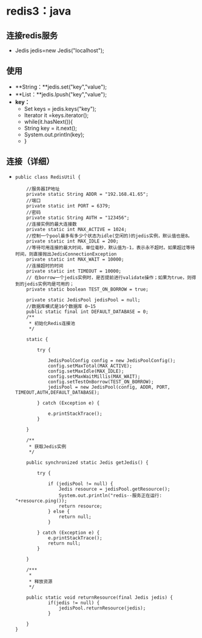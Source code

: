 # redis3：java



## 连接redis服务

* Jedis jedis=new Jedis("localhost");



## 使用

* **String：**jedis.set("key","value");
* **List：**jedis.lpush("key","value");
* **key：**
  * Set <String> keys = jedis.keys("key");
  * Iterator <String> it =keys.iterator();
  * while(it.hasNext()){
  * String key = it.next();
  * System.out.println(key);
  * }



## 连接（详细）

* ```
  public class RedisUtil {
  
      //服务器IP地址
      private static String ADDR = "192.168.41.65";
      //端口
      private static int PORT = 6379;
      //密码
      private static String AUTH = "123456";
      //连接实例的最大连接数
      private static int MAX_ACTIVE = 1024;
      //控制一个pool最多有多少个状态为idle(空闲的)的jedis实例，默认值也是8。
      private static int MAX_IDLE = 200;
      //等待可用连接的最大时间，单位毫秒，默认值为-1，表示永不超时。如果超过等待时间，则直接抛出JedisConnectionException
      private static int MAX_WAIT = 10000;
      //连接超时的时间　　
      private static int TIMEOUT = 10000;
      // 在borrow一个jedis实例时，是否提前进行validate操作；如果为true，则得到的jedis实例均是可用的；
      private static boolean TEST_ON_BORROW = true;
  
      private static JedisPool jedisPool = null;
      //数据库模式是16个数据库 0~15 
      public static final int DEFAULT_DATABASE = 0;
      /**
       * 初始化Redis连接池
       */
  
      static {
  
          try {
  
              JedisPoolConfig config = new JedisPoolConfig();
              config.setMaxTotal(MAX_ACTIVE);
              config.setMaxIdle(MAX_IDLE);
              config.setMaxWaitMillis(MAX_WAIT);
              config.setTestOnBorrow(TEST_ON_BORROW);
              jedisPool = new JedisPool(config, ADDR, PORT, TIMEOUT,AUTH,DEFAULT_DATABASE);
  
          } catch (Exception e) {
  
              e.printStackTrace();
          }
  
      }
  
      /**
       * 获取Jedis实例
       */
  
      public synchronized static Jedis getJedis() {
  
          try {
  
              if (jedisPool != null) {
                  Jedis resource = jedisPool.getResource();
                  System.out.println("redis--服务正在运行: "+resource.ping());
                  return resource;
              } else {
                  return null;
              }
  
          } catch (Exception e) {
              e.printStackTrace();
              return null;
          }
  
      }
  
      /***
       * 
       * 释放资源
       */
      
      public static void returnResource(final Jedis jedis) {
              if(jedis != null) {
                  jedisPool.returnResource(jedis);
              }
          
      }
  }
  ```